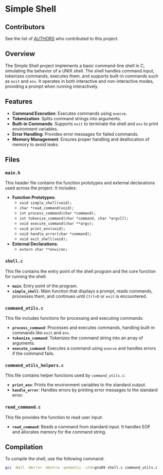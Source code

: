 # Simple Shell

## Contributors

See the list of [AUTHORS](./AUTHORS) who contributed to this project.

## Overview

The Simple Shell project implements a basic command-line shell in C, simulating the behavior of a UNIX shell. The shell handles command input, tokenizes commands, executes them, and supports built-in commands such as `exit` and `env`. It operates in both interactive and non-interactive modes, providing a prompt when running interactively.

## Features

- **Command Execution**: Executes commands using `execve`.
- **Tokenization**: Splits command strings into arguments.
- **Built-in Commands**: Supports `exit` to terminate the shell and `env` to print environment variables.
- **Error Handling**: Provides error messages for failed commands.
- **Memory Management**: Ensures proper handling and deallocation of memory to avoid leaks.

## Files

### `main.h`

This header file contains the function prototypes and external declarations used across the project. It includes:

- **Function Prototypes**:
  - `void simple_shell(void);`
  - `char *read_command(void);`
  - `int process_command(char *command);`
  - `int tokenize_command(char *command, char *argv[]);`
  - `void execute_command(char **argv);`
  - `void print_env(void);`
  - `void handle_error(char *command);`
  - `void exit_shell(void);`
- **External Declarations**:
  - `extern char **environ;`

### `shell.c`

This file contains the entry point of the shell program and the core function for running the shell:

- **`main`**: Entry point of the program.
- **`simple_shell`**: Main function that displays a prompt, reads commands, processes them, and continues until `Ctrl+D` or `exit` is encountered.

### `command_utils.c`

This file includes functions for processing and executing commands:

- **`process_command`**: Processes and executes commands, handling built-in commands like `exit` and `env`.
- **`tokenize_command`**: Tokenizes the command string into an array of arguments.
- **`execute_command`**: Executes a command using `execve` and handles errors if the command fails.

### `command_utils_helpers.c`

This file contains helper functions used by `command_utils.c`:

- **`print_env`**: Prints the environment variables to the standard output.
- **`handle_error`**: Handles errors by printing error messages to the standard error.

### `read_command.c`

This file provides the function to read user input:

- **`read_command`**: Reads a command from standard input. It handles EOF and allocates memory for the command string.

## Compilation

To compile the shell, use the following command:

```bash
gcc -Wall -Werror -Wextra -pedantic -std=gnu89 shell.c command_utils.c read_command.c command_utils_helpers.c builtin_commands.c setenv_unsetenv.c -o shell

